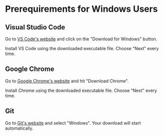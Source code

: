 # Prerequirements for Windows Users

## Visual Studio Code

Go to [VS Code's website](https://code.visualstudio.com/) and click on the
"Download for Windows" button.

Install VS Code using the downloaded executable file. Choose "Next" every time.

## Google Chrome

Go to [Google Chrome's website](https://www.google.com/chrome/) and hit
"Download Chrome".

Install Chrome using the downloaded executable file. Choose "Next" every time.

## Git

Go to [Git's website](https://git-scm.com/downloads) and select "Windows". Your download will start automatically.